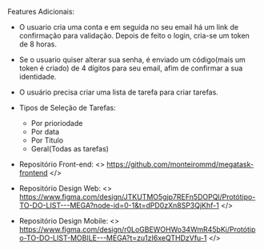 Features Adicionais:

- O usuario cria uma conta e em seguida no seu email há um link de confirmação para validação. Depois de feito o login, cria-se um token de 8 horas.
  
- Se o usuario quiser alterar sua senha, é enviado um código(mais um token é criado) de 4 dígitos para seu email, afim de confirmar a sua identidade.
  
- O usuário precisa criar uma lista de tarefa para criar tarefas.
  
- Tipos de Seleção de Tarefas:
    - Por prioriodade
    - Por data
    - Por Titulo
    - Geral(Todas as tarefas)


  
- Repositório Front-end: <> https://github.com/monteirommd/megatask-frontend </>
- Repositório Design Web: <> https://www.figma.com/design/JTKUTMO5gjp7REFn5DOPQl/Protótipo-TO-DO-LIST---MEGA?node-id=0-1&t=dPD0zXn8SP3QjKhf-1 </>
- Repositório Design Mobile: <> https://www.figma.com/design/r0LoGBEWOHWo34WmR45bKj/Protótipo-TO-DO-LIST-MOBILE---MEGA?t=zu1zI6xeQTHDzVfu-1 </>
